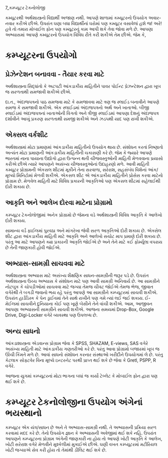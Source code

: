 7_કમ્પ્યૂટર ટેકનોલોજી

કમ્યૂટરથી અર્થશાસ્ત્રનો વિદ્યાર્થી અજાણ નથી. આપણે શાળામાં કમ્યૂટરનો ઉપયોગ અવાર-નવાર કરીએ છીએ. ઉપરાંત ઘણા બધા વિદ્યાર્થીનાં ઘરોમાં પણ કમ્યૂટર વસાવેલાં હશે જ! અરે! હવે તો તમારા મોબાઈલ ફોન પણ કમ્યૂટરનું કામ આપી શકે તેવા જોવા મળે છે. આપણા અભ્યાસમાં આપણે કમ્યૂટરનો ઉપયોગ વિવિધ રીતે કરી શકીએ તેમ છીએ. જેમ કે,

# કમ્પ્યૂટરના ઉપયોગો

## પ્રેઝેન્ટેશન બનાવવા - તૈયાર કરવા માટે

અર્થશાસ્ત્રના સિદ્ધાંતો કે અટપટી આંકડાકીય માહિતીને પાવર પોઈન્ટ પ્રેઝન્ટેશન દ્વારા ખૂબ જ સરળતાથી સમજાવી શકીએ છીએ.

દા.ત., અંદાજપત્રનો પાઠ સમજવા માટે કે સમજાવવા માટે ત્રણ જ સ્લાઈડ બનાવીને આપણે સમજ કે સમજાવી શકીએ. એક સ્લાઈડમાં અંદાજપત્રનો અર્થ અને ખાતાઓ. બીજી સ્લાઈડમાં અંદાજપત્રનાં ખાતાઓની વિગતો અને ત્રીજી સ્લાઈડમાં આપણા દેશનું અંદાજપત્ર દર્શાવીને આખું પ્રકરણ સરળતાથી સમજી શકીએ અને ઝડપથી યાદ પણ રાખી શકીએ.

## એક્સલ વર્કશીટ

અર્થશાસ્ત્રમાં મોટા પ્રમાણમાં આંકડાકીય માહિતીનો ઉપયોગ થાય છે. સંશોધન કરતાં નિષ્ણાતો અત્યંત મોટા પ્રમાણની આંકડાકીય માહિતીની ચકાસણી કરે છે. જેમ કે જ્યારે આપણે ભારતમાં નાના પાયાના ઉદ્યોગો દ્વારા ઉત્પન્ન થતી ચીજવસ્તુઓની માહિતી મેળવવાના પ્રયાસો કરીએ છીએ ત્યારે આપણને અસંખ્ય ચીજવસ્તુઓનાં ઉદાહરણો મળે. આવી માહિતી કમ્યૂટર પ્રોગ્રામની એકસલ શીટમાં મૂકીને તેના સરવાળા, સરેરાશ, સહસંબંધ વિશેનાં આંક/મૂલ્યો મિનિટોમાં મેળવી શકીએ. એકસલ શીટ એ આંકડાકીય માહિતીને પ્રોસેસ કરવા માટેનો પ્રોગ્રામ છે. મેળવેલ માહિતી માટે વિવિધ પ્રકારની આકૃતિઓ પણ એકસલ શીટમાં સહેલાઈથી દોરી શકાય છે.

## આકૃતિ અને આલેખ દોરવા માટેના પ્રોગ્રામો

કમ્પ્યૂટર ટેકનોલોજીમાં અનેક પ્રોગ્રામો છે જેમના વડે અર્થશાસ્ત્રની વિવિધ આકૃતિ કે આલેખો દોરી શકાય.

સામાન્ય વર્ડ ફાઈલમાં પુરવઠા અને માંગરેખા જેવી સરળ આકૃતિઓ દોરી શકાય છે. એક્સેલ શીટ દ્વારા આંકડાકીય માહિતી માટે આકૃતિ અને આલેખો સચોટ માપ પ્રમાણે દોરી શકાય છે. પરંતુ આ માટે આપણને ક્યા પ્રકારની આકૃતિ જોઈએ છે અને તેને માટે કઈ ફોર્મ્યૂલા વપરાય છે તેની જાણકારી હોવી જોઈએ.

## અભ્યાસ-સામગ્રી સાચવવા માટે

અર્થશાસ્ત્રના અભ્યાસ માટે અસંખ્ય શૈક્ષણિક સાધન-સામગ્રીની જરૂર પડે છે. ઉપરાંત અર્થશાસ્ત્રના ઉચ્ચ અભ્યાસ કે સંશોધન માટે પણ આવી સામગ્રી અનિવાર્ય છે. આ સામગ્રીને નોટબુક કે ચોપડીઓમાં સાચવવા માટે જગ્યા તેમજ ચીવટ જોઈએ તેમજ ભેજ, જીવાત વગેરેથી તે બગડી જવાનો ભય રહે પરંતુ આપણે આ સામગ્રીને કમ્પ્યૂટરમાં સાચવી શકીએ. ઉપરાંત હાર્ડડિસ્ક કે પેન ડ્રાઈવમાં તેને સાથે રાખીને પણ ગમે ત્યાં લઈ જઈ શકાય. ઈ-મેઈલમાં સાચવીને દુનિયાના કોઈ પણ ખૂણે બેસીને તેને વાંચી શકીએ. આમ, આજીવન આપણા અભ્યાસની સામગ્રીને સાચવી શકીએ. આજના સમયમાં Drop-Box, Google Drive, Digi-Locker વગેરે વ્યવસ્થા પણ ઉપલબ્ધ છે.

## અન્ય સાધનો

આંકડાશાસ્ત્રના એડવાન્સ પ્રોગ્રામ જેવા કે SPSS, SHAZAM, E-views, SAS વગેરે અસંખ્ય માહિતી માટે આંકડાકીય ગણતરીઓ કરે છે. પરંતુ આવા પ્રોગ્રામો બજારમાં ખૂબ જ ઊંચી કિંમતે મળે છે. આવાં સાધનો સંશોધન કરનાર સંસ્થાઓ ખરીદીને ઉપયોગમાં લે છે. પરંતુ કેટલાક સોફ્ટવેર વિના મૂલ્યે ઇન્ટરનેટ પરથી પ્રાપ્ત થઈ શકે છે જેવા કે Gretl, PSPP, R વગેરે.

આજના યુગમાં કમ્પ્યૂટરનાં મોટા ભાગના બધાં જ કાર્યો ટેબ્લેટ કે મોબાઈલ ફોન દ્વારા પણ થઈ શકે છે.

# કમ્પ્યૂટર ટેકનોલોજીના ઉપયોગ અંગેનાં ભયસ્થાનો

કમ્પ્યૂટર એક યંત્ર/સાધન છે અને તે અભ્યાસ-સામગ્રી નથી. તે અભ્યાસની પ્રક્રિયા સરળ કરવામાં મદદ કરે છે. તેનો ઉપયોગ જ્ઞાન કે અભ્યાસની અવેજીમાં થઈ શકે નહિ. ઉપરાંત આપણને કમ્પ્યૂટરના પ્રોગ્રામ અંગેની જાણકારી ના હોય તો આપણે ખોટી આકૃતિ કે આલેખ, ખોટી સરેરાશ વગેરે મેળવીને મુશ્કેલીમાં મુકાઈએ છીએ. ઘણી વખત કમ્પ્યૂટરમાં મટીરિયલ ખોટી જગ્યાએ સેવ કરી હોય તો તેમાંથી ડીલિટ થઈ શકે છે.
